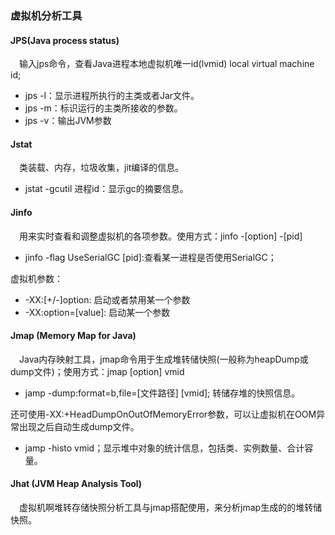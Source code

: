 ### 虚拟机分析工具

 #### JPS(Java process status)
 &ensp;&ensp;输入jps命令，查看Java进程本地虚拟机唯一id(lvmid) local virtual machine id;
 
* jps -l：显示进程所执行的主类或者Jar文件。
* jps -m：标识运行的主类所接收的参数。
* jps -v：输出JVM参数

#### Jstat
&ensp;&ensp;类装载、内存，垃圾收集，jit编译的信息。

* jstat -gcutil 进程id：显示gc的摘要信息。

#### Jinfo
&ensp;&ensp;用来实时查看和调整虚拟机的各项参数。使用方式：jinfo -[option] -[pid]

* jinfo -flag UseSerialGC [pid]:查看某一进程是否使用SerialGC；

虚拟机参数：

* -XX:[+/-]option: 启动或者禁用某一个参数
* -XX:option=[value]: 启动某一个参数

#### Jmap (Memory Map for Java)
&ensp;&ensp;Java内存映射工具，jmap命令用于生成堆转储快照(一般称为heapDump或dump文件)；使用方式：jmap [option] vmid 

* jamp -dump:format=b,file=[文件路径] [vmid]; 转储存堆的快照信息。

还可使用-XX:+HeadDumpOnOutOfMemoryError参数，可以让虚拟机在OOM异常出现之后自动生成dump文件。

* jamp -histo vmid；显示堆中对象的统计信息，包括类、实例数量、合计容量。

#### Jhat (JVM Heap Analysis Tool)
&ensp;&ensp;虚拟机啊堆转存储快照分析工具与jmap搭配使用，来分析jmap生成的的堆转储快照。







